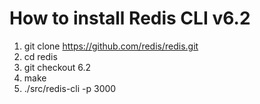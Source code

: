 # How to install Redis CLI v6.2

1. git clone https://github.com/redis/redis.git
2. cd redis
3. git checkout 6.2
4. make
5. ./src/redis-cli -p 3000

